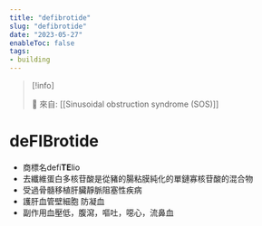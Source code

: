 ```yaml
---
title: "defibrotide"
slug: "defibrotide"
date: "2023-05-27"
enableToc: false
tags:
- building
---
```


> [!info]
>
> 🌱 來自: [[Sinusoidal obstruction syndrome (SOS)]]

# deFIBrotide

* 商標名defi**TE**lio
* 去纖維蛋白多核苷酸是從豬的腸粘膜純化的單鏈寡核苷酸的混合物
* 受過骨髓移植肝臟靜脈阻塞性疾病
* 護肝血管壁細胞 防凝血
* 副作用血壓低，腹瀉，嘔吐，噁心，流鼻血
